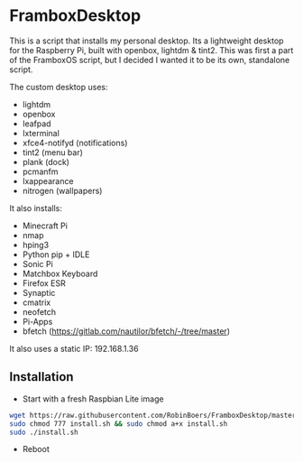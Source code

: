 # FramboxDesktop

This is a script that installs my personal desktop. Its a lightweight desktop for the Raspberry Pi, built with openbox, lightdm & tint2.
This was first a part of the FramboxOS script, but I decided I wanted it to be its own, standalone script.

The custom desktop uses:

- lightdm
- openbox
- leafpad
- lxterminal
- xfce4-notifyd (notifications)
- tint2 (menu bar)
- plank (dock)
- pcmanfm
- lxappearance
- nitrogen (wallpapers)

It also installs:

- Minecraft Pi
- nmap
- hping3
- Python pip + IDLE
- Sonic Pi
- Matchbox Keyboard
- Firefox ESR
- Synaptic
- cmatrix
- neofetch
- Pi-Apps
- bfetch (<https://gitlab.com/nautilor/bfetch/-/tree/master>)

It also uses a static IP: 192.168.1.36

## Installation

- Start with a fresh Raspbian Lite image

```bash
wget https://raw.githubusercontent.com/RobinBoers/FramboxDesktop/master/install.sh
sudo chmod 777 install.sh && sudo chmod a+x install.sh
sudo ./install.sh
```

- Reboot
